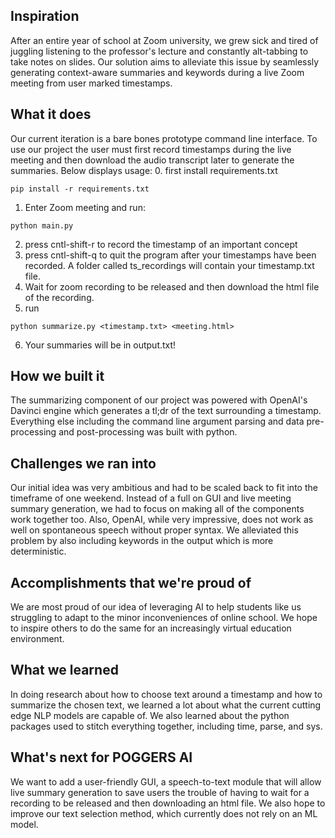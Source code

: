 ## Inspiration
After an entire year of school at Zoom university, we grew sick and tired of juggling listening to the professor's lecture and constantly
alt-tabbing to take notes on slides. Our solution aims to alleviate this issue by seamlessly generating context-aware summaries and keywords
during a live Zoom meeting from user marked timestamps. 

## What it does
Our current iteration is a bare bones prototype command line interface. To use our project the user must first record timestamps during the 
live meeting and then download the audio transcript later to generate the summaries. Below displays usage:
0. first install requirements.txt
```
pip install -r requirements.txt
```
1. Enter Zoom meeting and run:
```
python main.py
```
2. press cntl-shift-r to record the timestamp of an important concept
3. press cntl-shift-q to quit the program after your timestamps have been recorded. A folder called ts_recordings will contain your timestamp.txt 
file.
4. Wait for zoom recording to be released and then download the html file of the recording.
5. run
```
python summarize.py <timestamp.txt> <meeting.html>
```
6. Your summaries will be in output.txt!

## How we built it
The summarizing component of our project was powered with OpenAI's Davinci engine which generates a tl;dr of the text surrounding a timestamp.
Everything else including the command line argument parsing and data pre-processing and post-processing was built with python. 

## Challenges we ran into
Our initial idea was very ambitious and had to be scaled back to fit into the timeframe of one weekend. Instead of a full on GUI and live meeting
summary generation, we had to focus on making all of the components work together too. Also, OpenAI, while very impressive, does not work as well on spontaneous speech without proper syntax. We alleviated this problem by also including keywords in the output which is more deterministic.

## Accomplishments that we're proud of
We are most proud of our idea of leveraging AI to help students like us struggling to adapt to the minor inconveniences of online school. We hope to inspire others to do the same for an increasingly virtual education environment. 

## What we learned
In doing research about how to choose text around a timestamp and how to summarize the chosen text, we learned a lot about what the current cutting edge NLP models are capable of. We also learned about the python packages used to stitch everything together, including time, parse, and sys.

## What's next for POGGERS AI
We want to add a user-friendly GUI, a speech-to-text module that will allow live summary generation to save users the trouble of having to wait for a recording to be released and then downloading an html file. We also hope to improve our text selection method, which currently does not rely on an ML model.
